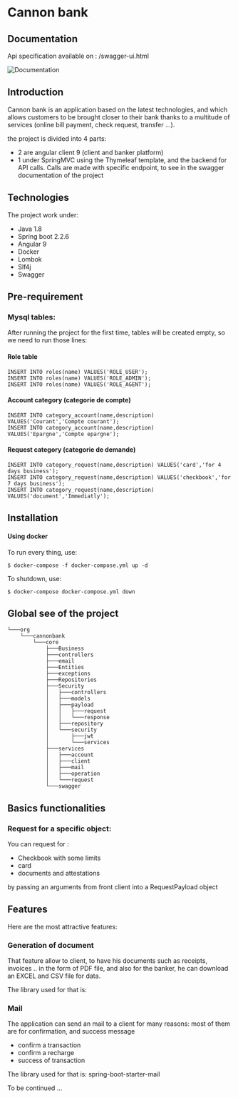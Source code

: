 # Cannon bank

## Documentation
Api specification available on : /swagger-ui.html

![Documentation](https://github.com/zakariaelattar/Cannon-Bank/tree/new/documentation-swagger.jpg?raw=true)

## Introduction
   Cannon bank is an application based on the latest technologies, and which allows customers to be brought closer to their
 bank thanks to a multitude of services (online bill payment, check request, transfer ...).
 
the project is divided into 4 parts:
* 2 are angular client 9 (client and banker platform)
* 1 under SpringMVC using the Thymeleaf template, and the backend for API calls.
Calls are made with specific endpoint, to see in the swagger documentation of the project
 
## Technologies
The project work under:
 * Java 1.8
 * Spring boot 2.2.6
 * Angular 9
 * Docker
 * Lombok
 * Slf4j
 * Swagger
 
## Pre-requirement

### Mysql tables:
After running the project for the first time, tables will be created empty, so we need to run those lines:

#### Role table
````````
INSERT INTO roles(name) VALUES('ROLE_USER');
INSERT INTO roles(name) VALUES('ROLE_ADMIN');
INSERT INTO roles(name) VALUES('ROLE_AGENT');
````````
#### Account category (categorie de compte)
````````
INSERT INTO category_account(name,description) VALUES('Courant','Compte courant');
INSERT INTO category_account(name,description) VALUES('Epargne','Compte epargne');
````````
#### Request category (categorie de demande)
````````
INSERT INTO category_request(name,description) VALUES('card','for 4 days business');
INSERT INTO category_request(name,description) VALUES('checkbook','for 7 days business');
INSERT INTO category_request(name,description) VALUES('document','Immediatly');
````````
## Installation
#### Using docker
 
 To run every thing, use:
````````
$ docker-compose -f docker-compose.yml up -d
````````

 To shutdown, use:
 ````````
 $ docker-compose docker-compose.yml down 
 ````````
 
## Global see of the project
````````
└───org
    └───cannonbank
        └───core
            ├───Business
            ├───controllers
            ├───email
            ├───Entities
            ├───exceptions
            ├───Repositories
            ├───Security
            │   ├───controllers
            │   ├───models
            │   ├───payload
            │   │   ├───request
            │   │   └───response
            │   ├───repository
            │   └───security
            │       ├───jwt
            │       └───services
            ├───services
            │   ├───account
            │   ├───client
            │   ├───mail
            │   ├───operation
            │   └───request
            └───swagger
````````

## Basics functionalities
### Request for a specific object:
You can request for :
* Checkbook with some limits
*  card 
* documents and attestations

by passing an arguments from front client into a RequestPayload object

## Features
   Here are the most attractive features: 
   

### Generation of document
That feature allow to client, to have his documents such as receipts, invoices .. in the form of PDF file, and also for
the banker, he can download an EXCEL and CSV file for data.

The library used for that is:

### Mail
The application can send an mail to a client for many reasons:
most of them are for confirmation, and success message

* confirm a transaction
* confirm a recharge
* success of transaction

The library used for that is: spring-boot-starter-mail

To be continued ...
